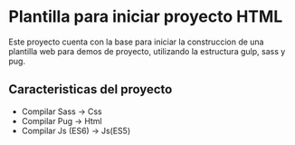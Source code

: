 # Plantilla para iniciar proyecto HTML
Este proyecto cuenta con la base para iniciar la construccion de una plantilla web para demos de proyecto, utilizando la estructura gulp, sass y pug.
## Caracteristicas del proyecto
- Compilar Sass -> Css
- Compilar Pug -> Html
- Compilar Js (ES6) -> Js(ES5)